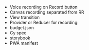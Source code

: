 - Voice recording on Record button
- Canvas recording separated from RR
- View transition
- Provider or Reducer for recording
- budget.json
- Cy spec
- storybook
- PWA manifest
